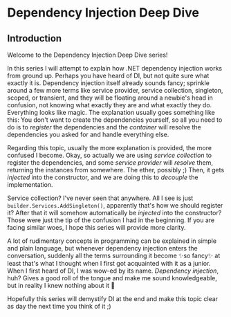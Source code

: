 # Dependency Injection  Deep Dive

## Introduction

Welcome to the Dependency Injection Deep Dive series!

In this series I will attempt to explain how .NET dependency injection works from ground up. Perhaps you have heard of DI, but not quite sure what exactly it is. Dependency injection itself already sounds fancy; sprinkle around a few more terms like service provider, service collection, singleton, scoped, or transient, and they will be floating around a newbie's head in confusion, not knowing what exactly they are and what exactly they do. Everything looks like magic. The explanation usually goes something like this: You don't want to create the dependencies yourself, so all you need to do is to _register_ the dependencies and the _container_ will resolve the dependencies you asked for and handle everything else. 

Regarding this topic, usually the more explanation is provided, the more confused I become. Okay, so actually we are using _service collection_ to register the dependencies, and some _service provider_ will _resolve_ them, returning the instances from somewhere. The ether, possibly ;) Then, it gets _injected_ into the constructor, and we are doing this to _decouple_ the implementation.

Service collection? I've never seen that anywhere. All I see is just `builder.Services.AddSingleton()`, apparently that's how we should register it? After that it will somehow automatically be _injected_ into the constructor? Those were just the tip of the confusion I had in the beginning. If you are facing similar woes, I hope this series will provide more clarity.

A lot of rudimentary concepts in programming can be explained in simple and plain language, but whenever dependency injection enters the conversation, suddenly all the terms surrounding it become ✨so fancy✨ at least that's what I thought when I first got acquainted with it as a junior. When I first heard of DI, I was wow-ed by its name. _Dependency injection_, huh? Gives a good roll of the tongue and make me sound knowledgeable, but in reality I knew nothing about it 🤣

Hopefully this series will demystify DI at the end and make this topic clear as day the next time you think of it ;) 




